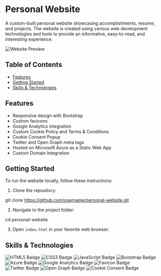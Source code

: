# Personal Website

A custom-built personal website showcasing accomplishments, resume, and projects. The website is created using various web development technologies and tools to provide an informative, easy-to-read, and interesting experience.

![Website Preview](website_preview.png)

## Table of Contents

- [Features](#features)
- [Getting Started](#getting-started)
- [Skills & Technologies](#skills--technologies)

## Features

- Responsive design with Bootstrap
- Custom favicons
- Google Analytics integration
- Custom Cookie Policy and Terms & Conditions
- Cookie Consent Popup
- Twitter and Open Graph meta tags
- Hosted on Microsoft Azure as a Static Web App
- Custom Domain Integration

## Getting Started

To run the website locally, follow these instructions:

1. Clone the repository:

git clone https://github.com/username/personal-website.git

2. Navigate to the project folder:

cd personal-website


3. Open `index.html` in your favorite web browser.

## Skills & Technologies

![HTML5 Badge](https://img.shields.io/badge/HTML5-E34F26?style=for-the-badge&logo=html5&logoColor=white)
![CSS3 Badge](https://img.shields.io/badge/CSS3-1572B6?style=for-the-badge&logo=css3&logoColor=white)
![JavaScript Badge](https://img.shields.io/badge/JavaScript-F7DF1E?style=for-the-badge&logo=javascript&logoColor=black)
![Bootstrap Badge](https://img.shields.io/badge/Bootstrap-7952B3?style=for-the-badge&logo=bootstrap&logoColor=white)
![Azure Badge](https://img.shields.io/badge/Microsoft_Azure-0089D6?style=for-the-badge&logo=microsoft-azure&logoColor=white)
![Google Analytics Badge](https://img.shields.io/badge/Google_Analytics-E37400?style=for-the-badge&logo=google-analytics&logoColor=white)
![Favicon Badge](https://img.shields.io/badge/Favicons-3DDC84?style=for-the-badge&logo=favicon&logoColor=white)
![Twitter Badge](https://img.shields.io/badge/Twitter-1DA1F2?style=for-the-badge&logo=twitter&logoColor=white)
![Open Graph Badge](https://img.shields.io/badge/Open_Graph-3b5998?style=for-the-badge&logo=open-graph&logoColor=white)
![Cookie Consent Badge](https://img.shields.io/badge/Cookie_Consent-4EA5D9?style=for-the-badge&logo=cookie&logoColor=white)




